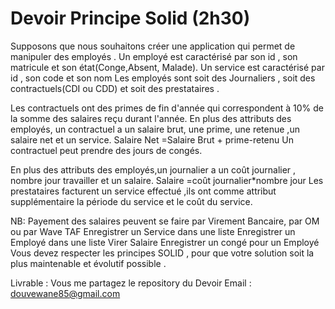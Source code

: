 # Devoir Principe Solid (2h30)
Supposons que nous souhaitons créer une application qui permet de manipuler des employés .
Un employé est caractérisé par  son id , son matricule et son état(Conge,Absent, Malade).
Un service est caractérisé par id , son code  et son nom
Les employés sont soit des Journaliers , soit des contractuels(CDI ou CDD) et  soit des prestataires  .

Les contractuels ont des primes de fin d'année qui correspondent à 10% de la somme des salaires reçu durant l'année.
En plus des attributs des employés, un contractuel a un salaire brut, une  prime, une retenue ,un salaire net et un service.
Salaire Net =Salaire Brut + prime-retenu
Un contractuel peut prendre des jours de congés.

En plus des attributs des employés,un journalier a un coût journalier , nombre jour travailler et un salaire.
Salaire  =coût journalier*nombre jour
Les prestataires facturent un service effectué ,ils ont comme attribut supplémentaire la période du service et le coût du service.

NB: Payement des salaires peuvent se faire par Virement Bancaire, par OM ou par Wave
TAF
Enregistrer un Service dans une liste
Enregistrer un Employé dans une liste
Virer Salaire
Enregistrer un congé pour un Employé
Vous devez respecter les principes SOLID , pour que votre solution soit la plus maintenable et évolutif possible .

Livrable :
Vous me partagez le repository du Devoir
Email : douvewane85@gmail.com